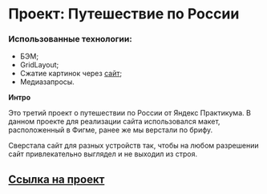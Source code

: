 # Проект: Путешествие по России

### Использованные технологии:

-   БЭМ;
-   GridLayout;
-   Сжатие картинок через [сайт](https://tinypng.com/);
-   Медиазапросы.

**Интро**

Это третий проект о путешествии по России от Яндекс Практикума. В данном проекте для реализации сайта использовался макет, расположенный в Фигме, ранее же мы верстали по брифу.

Сверстала сайт для разных устройств так, чтобы на любом разрешении сайт привлекательно выглядел и не выходил из строя.

## [Ссылка на проект](https://github.com/p4elkahmstr/russian-travel)
